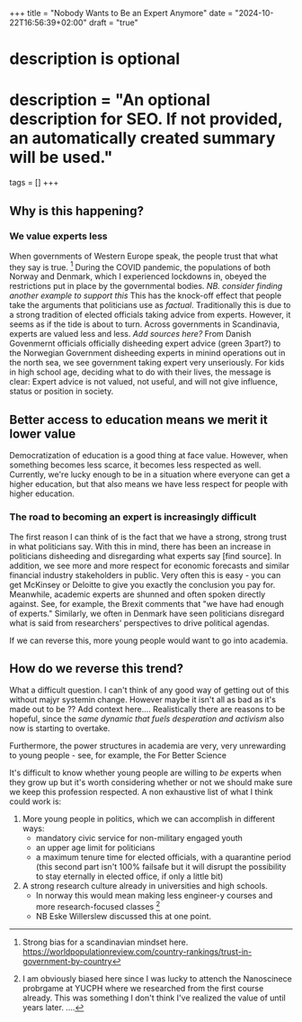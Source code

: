 +++
title = "Nobody Wants to Be an Expert Anymore"
date = "2024-10-22T16:56:39+02:00"
draft = "true"
#
# description is optional
#
# description = "An optional description for SEO. If not provided, an automatically created summary will be used."

tags = []
+++

## Why is this happening?

### We value experts less
When governments of Western Europe speak, the people trust that what they say is true. [^3] 
During the COVID pandemic, the populations of both Norway and Denmark, which I experienced lockdowns in, obeyed the restrictions put in place by the governmental bodies. *NB. consider finding another example to support this*
This has the knock-off effect that people take the arguments that politicians use as _factual_.
Traditionally this is due to a strong tradition of elected officials taking advice from experts. 
However, it seems as if the tide is about to turn.
Across governments in Scandinavia, experts are valued less and less. *Add sources here?*
From Danish Govenmernt officials officially disheeding expert advice (green 3part?) to the Norwegian Government disheeding experts in minind operations out in the north sea, we see government taking expert very unseriously. 
For kids in high school age, deciding what to do with their lives, the message is clear: Expert advice is not valued, not useful, and will not give influence, status or position in society.

## Better access to education means we merit it lower value
Democratization of education is a good thing at face value.
However, when something becomes less scarce, it becomes less respected as well. 
Currently, we're lucky enough to be in a situation where everyone can get a higher education, but that also means we have less respect for people with higher education. 


### The road to becoming an expert is increasingly difficult

The first reason I can think of is the fact that we have a strong, strong trust in what politicians say. With this in mind, there has been an increase in politicians disheeding and disregarding what experts say [find source]. In addition, we see more and more respect for economic forecasts and similar financial industry stakeholders in public. Very often this is easy - you can get McKinsey or Deloitte to give you exactly the conclusion you pay for. Meanwhile, academic experts are shunned and often spoken directly against. See, for example, the Brexit comments that "we have had enough of experts." Similarly, we often in Denmark have seen politicians disregard what is said from researchers' perspectives to drive political agendas.

If we can reverse this, more young people would want to go into academia.




## How do we reverse this trend?

What a difficult question. I can't think of any good way of getting out of this without majyr systemin change. However maybe it isn't all as bad as it's made out to be ?? Add context here....
Realistically there are reasons to be hopeful, since the _same dynamic that fuels desperation and activism_ also now is starting to overtake.

Furthermore, the power structures in academia are very, very unrewarding to young people - see, for example, the For Better Science


It's difficult to know whether young people are willing to _be_ experts when they grow up but it's worth considering whether or not we should make sure we keep this profession respected. A non exhaustive list of what I think could work is:

1. More young people in politics, which we can accomplish in different ways:
    - mandatory civic service for non-military engaged youth
    - an upper age limit for politicians
    - a maximum tenure time for elected officials, with a quarantine period (this second part isn't 100% failsafe but it will disrupt the possibility to stay eternally in elected office, if only a little bit)
1. A strong  research culture already in universities and high schools.
    - In norway this would mean making less engineer-y courses and more research-focused classes [^2]
    - NB Eske Willerslew discussed this at one point. 

[^1]: The (paywalled) [article](https://www.weekendavisen.dk/2024-39/ideer/ulykkelig-kaerlighed) only discusses Denmark, but I'm assuming this is a general trend.
[^2]: I am obviously biased here since I was lucky to attench the Nanoscinece probrgame at YUCPH where we researched from the first course already. This was something I don't think I've realized the value of until years later. ....
[^3]: Strong bias for a scandinavian mindset here. https://worldpopulationreview.com/country-rankings/trust-in-government-by-country
